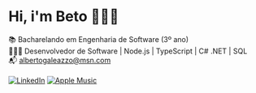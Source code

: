 # Hi, i'm Beto 🙋🏻‍♂️

📚 Bacharelando em Engenharia de Software (3º ano)  
👨🏻‍💻 Desenvolvedor de Software | Node.js | TypeScript | C# .NET | SQL  
📬 albertogaleazzo@msn.com  
\
[![LinkedIn](https://img.shields.io/badge/linkedin-%230077B5.svg?style=for-the-badge&logo=linkedin&logoColor=white)](https://www.linkedin.com/in/albertogaleazzo) [![Apple Music](https://img.shields.io/badge/Apple_Music-9933CC?style=for-the-badge&logo=apple-music&logoColor=white)](https://music.apple.com/profile/albertogaleazzo)
